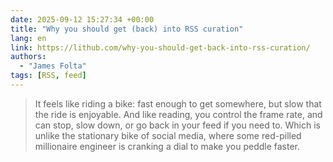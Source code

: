 ```yaml
---
date: 2025-09-12 15:27:34 +00:00
title: "Why you should get (back) into RSS curation"
lang: en
link: https://lithub.com/why-you-should-get-back-into-rss-curation/
authors:
  - "James Folta"
tags: [RSS, feed]
---
```


> It feels like riding a bike: fast enough to get somewhere, but slow that the ride is enjoyable. And like reading, you control the frame rate, and can stop, slow down, or go back in your feed if you need to. Which is unlike the stationary bike of social media, where some red-pilled millionaire engineer is cranking a dial to make you peddle faster.
